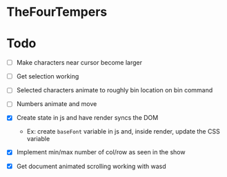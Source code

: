 # TheFourTempers

# Todo

- [ ] Make characters near cursor become larger
- [ ] Get selection working
- [ ] Selected characters animate to roughly bin location on bin command
- [ ] Numbers animate and move

- [x] Create state in js and have render syncs the DOM
    - Ex: create `baseFont` variable in js and, inside render, update the CSS variable 
- [x] Implement min/max number of col/row as seen in the show
- [x] Get document animated scrolling working with wasd 
